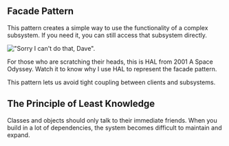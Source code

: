## Facade Pattern

This pattern creates a simple way to use the functionality of a complex subsystem.  If you need it, you can still access that subsystem directly.

!["Sorry I can't do that, Dave".](https://user-images.githubusercontent.com/22779199/36825944-31b62974-1cd8-11e8-97b9-43e3e943a3d2.jpg)

For those who are scratching their heads, this is HAL from 2001 A Space Odyssey.  Watch it to know why I use HAL to represent the facade pattern.

This pattern lets us avoid tight coupling between clients and subsystems.

## The Principle of Least Knowledge

Classes and objects should only talk to their immediate friends. When you build in a lot of dependencies, the system becomes difficult to maintain and expand.  
